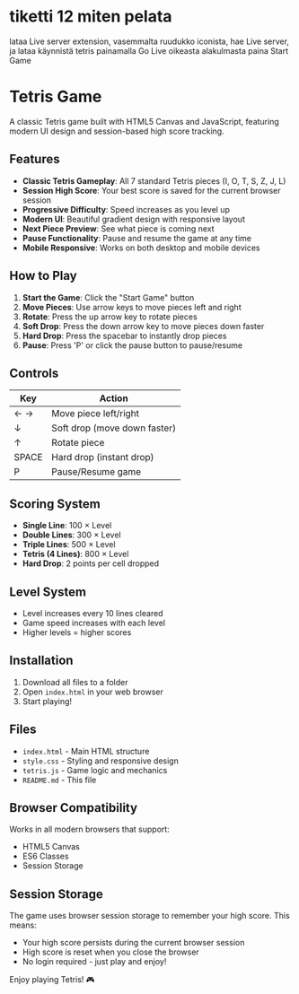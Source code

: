 # tiketti 12 miten pelata
lataa Live server extension, vasemmalta ruudukko iconista, hae Live server, ja lataa
käynnistä tetris painamalla Go Live oikeasta alakulmasta
paina Start Game

# Tetris Game

A classic Tetris game built with HTML5 Canvas and JavaScript, featuring modern UI design and session-based high score tracking.

## Features

- **Classic Tetris Gameplay**: All 7 standard Tetris pieces (I, O, T, S, Z, J, L)
- **Session High Score**: Your best score is saved for the current browser session
- **Progressive Difficulty**: Speed increases as you level up
- **Modern UI**: Beautiful gradient design with responsive layout
- **Next Piece Preview**: See what piece is coming next
- **Pause Functionality**: Pause and resume the game at any time
- **Mobile Responsive**: Works on both desktop and mobile devices

## How to Play

1. **Start the Game**: Click the "Start Game" button
2. **Move Pieces**: Use arrow keys to move pieces left and right
3. **Rotate**: Press the up arrow key to rotate pieces
4. **Soft Drop**: Press the down arrow key to move pieces down faster
5. **Hard Drop**: Press the spacebar to instantly drop pieces
6. **Pause**: Press 'P' or click the pause button to pause/resume

## Controls

| Key | Action |
|-----|--------|
| ← → | Move piece left/right |
| ↓ | Soft drop (move down faster) |
| ↑ | Rotate piece |
| SPACE | Hard drop (instant drop) |
| P | Pause/Resume game |

## Scoring System

- **Single Line**: 100 × Level
- **Double Lines**: 300 × Level  
- **Triple Lines**: 500 × Level
- **Tetris (4 Lines)**: 800 × Level
- **Hard Drop**: 2 points per cell dropped

## Level System

- Level increases every 10 lines cleared
- Game speed increases with each level
- Higher levels = higher scores

## Installation

1. Download all files to a folder
2. Open `index.html` in your web browser
3. Start playing!

## Files

- `index.html` - Main HTML structure
- `style.css` - Styling and responsive design
- `tetris.js` - Game logic and mechanics
- `README.md` - This file

## Browser Compatibility

Works in all modern browsers that support:
- HTML5 Canvas
- ES6 Classes
- Session Storage

## Session Storage

The game uses browser session storage to remember your high score. This means:
- Your high score persists during the current browser session
- High score is reset when you close the browser
- No login required - just play and enjoy!

Enjoy playing Tetris! 🎮

